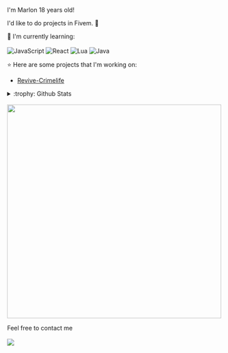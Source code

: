 I'm Marlon 18 years old!

I'd like to do projects in Fivem. :ghost:

:page_with_curl: I'm currently learning:
<br><br>
![JavaScript](https://img.shields.io/badge/javascript-%23323330.svg?style=for-the-badge&logo=javascript&logoColor=%23F7DF1E)
![React](https://img.shields.io/badge/react-%2320232a.svg?style=for-the-badge&logo=react&logoColor=%2361DAFB)
![Lua](https://img.shields.io/badge/lua-%232C2D72.svg?style=for-the-badge&logo=lua&logoColor=white)
![Java](https://img.shields.io/badge/java-%23ED8B00.svg?style=for-the-badge&logo=openjdk&logoColor=white)

:star: Here are some projects that I'm working on:
- [Revive-Crimelife]([https://beta.moe.team](https://discord.gg/BTwk3BDqmh))

<details>
<summary>:trophy: Github Stats</summary>
<img src="https://bad-apple-github-readme.vercel.app/api?show_bg=1&username=offjapaner">
<img src="https://github-profile-trophy.vercel.app/?username=offjapaner">
</details>

<br>
<img src="https://img.anili.st/user/6345425" width="500">

Feel free to contact me
<br><br>
<a href="https://discordapp.com/users/636648002236317745" target="_blank"><img src="https://img.shields.io/badge/Discord-%235865F2.svg?style=for-the-badge&logo=discord&logoColor=white"></a>

